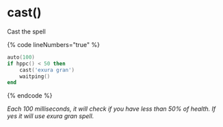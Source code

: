 # cast()

Cast the spell

{% code lineNumbers="true" %}
```lua
auto(100)
if hppc() < 50 then
    cast('exura gran')
    waitping()
end
```

{% endcode %}

_Each 100 milliseconds, it will check if you have less than 50% of health. If yes it will use exura gran spell._
